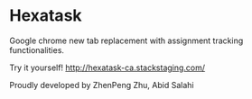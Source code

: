 # Hexatask
Google chrome new tab replacement with assignment tracking functionalities.

Try it yourself! http://hexatask-ca.stackstaging.com/

Proudly developed by ZhenPeng Zhu, Abid Salahi
